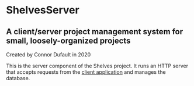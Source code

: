 # ShelvesServer

## A client/server project management system for small, loosely-organized projects

Created by Connor Dufault in 2020

This is the server component of the Shelves project. It runs an HTTP server that accepts requests from the [client application](https://github.com/cjdufault/ShelvesClient) and manages the database.
